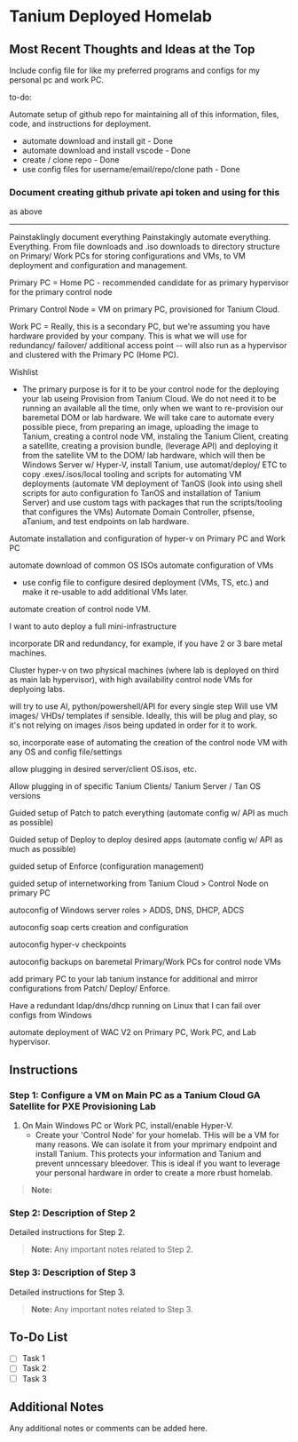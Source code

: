 # Tanium Deployed Homelab

## Most Recent Thoughts and Ideas at the Top

Include config file for like my preferred programs and configs for my personal pc and work PC.

to-do:

Automate setup of github repo for maintaining all of this information, files, code, and instructions for deployment.

- automate download and install git - Done
- automate download and install vscode - Done
- create / clone repo - Done
- use config files for username/email/repo/clone path - Done

### Document creating github private api token and using for this

as above

---

Painstaklingly document everything
Painstakingly automate everything.
Everything.
From file downloads and .iso downloads to directory structure on Primary/ Work PCs for storing configurations and VMs, to VM deployment and configuration and management.

Primary PC = Home PC - recommended candidate for as primary hypervisor for the primary control node

Primary Control Node = VM on primary PC, provisioned for Tanium Cloud.

Work PC = Really, this is a secondary PC, but we're assuming you have hardware provided by your company. This is what we will use for redundancy/ failover/ additional access point -- will also run as a hypervisor and clustered with the Primary PC (Home PC).

Wishlist

- The primary purpose is for it to be your control node for the deploying your lab useing Provision from Tanium Cloud. We do not need it to be running an available all the time, only when we want to re-provision our baremetal DOM or lab hardware. We will take care to automate every possible piece, from preparing an image, uploading the image to Tanium, creating a control node VM, instaling the Tanium Client, creating a satellite, creating a provision bundle, (leverage API) and deploying it from the satellite VM to the DOM/ lab hardware, which will then be Windows Server w/ Hyper-V, install Tanium, use automat/deploy/ ETC to copy .exes/.isos/local tooling and scripts for automating VM deployments (automate VM deployment of TanOS (look into using shell scripts for auto configuration fo TanOS and installation of Tanium Server) and use custom tags with packages that run the scripts/tooling that configures the VMs) Automate Domain Controller, pfsense, aTanium, and test endpoints on lab hardware.

Automate installation and configuration of hyper-v on Primary PC and Work PC

automate download of common OS ISOs
automate configuration of VMs

- use config file to configure desired deployment (VMs, TS, etc.) and make it re-usable to add additional VMs later.

automate creation of control node VM.

I want to auto deploy a full mini-infrastructure

incorporate DR and redundancy, for example, if you have 2 or 3 bare metal machines.

Cluster hyper-v on two physical machines (where lab is deployed on third as main lab hypervisor), with high availability control node VMs for deplyoing labs.

will try to use AI, python/powershell/API for every single step
Will use VM images/ VHDs/ templates if sensible. Ideally, this will be plug and play, so it's not relying on images /isos being updated in order for it to work.

so, incorporate ease of automating the creation of the control node VM with any OS and config file/settings

allow plugging in desired server/client OS.isos, etc.

Allow plugging in of specific Tanium Clients/ Tanium Server / Tan OS versions

Guided setup of Patch to patch everything (automate config w/ API as much as possible)

Guided setup of Deploy to deploy desired apps (automate config w/ API as much as possible)

guided setup of Enforce (configuration management)

guided setup of internetworking from Tanium Cloud > Control Node on primary PC

autoconfig of Windows server roles > ADDS, DNS, DHCP, ADCS

autoconfig soap certs creation and configuration

autoconfig hyper-v checkpoints

autoconfig backups on baremetal Primary/Work PCs for control node VMs

add primary PC to your lab tanium instance for additional and mirror configurations from Patch/ Deploy/ Enforce.

Have a redundant ldap/dns/dhcp running on Linux that I can fail over configs from Windows

automate deployment of WAC V2 on Primary PC, Work PC, and Lab hypervisor.

## Instructions

### Step 1: Configure a VM on Main PC as a Tanium Cloud GA Satellite for PXE Provisioning Lab

1. On Main Windows PC or Work PC, install/enable Hyper-V.
   - Create your 'Control Node' for your homelab. THis will be a VM for many reasons. We can isolate it from your mprimary endpoint and install Tanium. This protects your information and Tanium and prevent unncessary bleedover. This is ideal if you want to leverage your personal hardware in order to create a more rbust homelab.

> **Note:**

### Step 2: Description of Step 2

Detailed instructions for Step 2.

> **Note:** Any important notes related to Step 2.

### Step 3: Description of Step 3

Detailed instructions for Step 3.

> **Note:** Any important notes related to Step 3.

## To-Do List

- [ ] Task 1
- [ ] Task 2
- [ ] Task 3

## Additional Notes

Any additional notes or comments can be added here.
